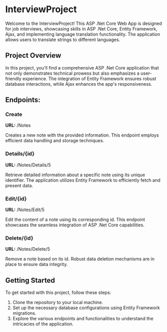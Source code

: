# InterviewProject

Welcome to the InterviewProject! This ASP .Net Core Web App is designed for job interviews, showcasing skills in ASP .Net Core, 
Entity Framework, Ajax, and implementing language translation functionality. 
The application allows users to translate strings to different languages.

## Project Overview

In this project, you'll find a comprehensive ASP .Net Core application that not only demonstrates technical prowess but also emphasizes a user-friendly experience.
The integration of Entity Framework ensures robust database interactions, while Ajax enhances the app's responsiveness.

## Endpoints:

### Create
**URL:** /Notes

Creates a new note with the provided information. This endpoint employs efficient data handling and storage techniques.

### Details/{id}
**URL:** /Notes/Details/5

Retrieve detailed information about a specific note using its unique identifier. The application utilizes Entity Framework to efficiently fetch and present data.

### Edit/{id}
**URL:** /Notes/Edit/5

Edit the content of a note using its corresponding id. This endpoint showcases the seamless integration of ASP .Net Core capabilities.

### Delete/{id}
**URL:** /Notes/Delete/5

Remove a note based on its id. Robust data deletion mechanisms are in place to ensure data integrity.

## Getting Started

To get started with this project, follow these steps:

1. Clone the repository to your local machine.
2. Set up the necessary database configurations using Entity Framework migrations.
3. Explore the various endpoints and functionalities to understand the intricacies of the application.
